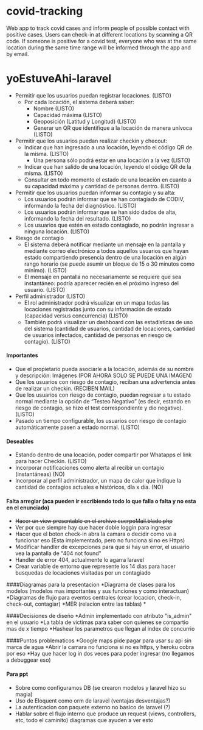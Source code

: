 # covid-tracking
Web app to track covid cases and inform people of possible contact with positive cases. Users can check-in at different locations by scanning a QR code. If someone is positive for a covid test, everyone who was at the same location during the same time range will be informed through the app and by email. 

# yoEstuveAhi-laravel
* Permitir que los usuarios puedan registrar locaciones. (LISTO)
    * Por cada locación, el sistema deberá saber:
        * Nombre (LISTO)
        * Capacidad máxima (LISTO)
        * Geoposición (Latitud y Longitud) (LISTO)
        * Generar un QR que identifique a la locación de manera unívoca (LISTO)
* Permitir que los usuarios puedan realizar checkin y checout:
    * Indicar que han ingresado a una locación, leyendo el código QR de la misma. (LISTO)
        * Una persona sólo podrá estar en una locación a la vez (LISTO)
    * Indicar que han salido de una locación, leyendo el código QR de la misma. (LISTO) 
    * Consultar en todo momento el estado de una locación en cuanto a su capacidad máxima y cantidad de personas dentro. (LISTO)
* Permitir que los usuarios puedan informar su contagio y su alta:
    * Los usuarios podrán informar que se han contagiado de CODIV, informando la fecha del diagnóstico. (LISTO)
    * Los usuarios podrán informar que se han sido dados de alta, informando la fecha del resultado. (LISTO)
    * Los usuarios que estén en estado contagiado, no podrán ingresar a ninguna locación. (LISTO)
* Riesgo de contagio
    * El sistema deberá notificar mediante un mensaje en la pantalla y mediante correo electrónico a todos aquellos 
    usuarios que hayan estado compartiendo presencia dentro de una locación en algún rango horario 
    (se puede asumir un bloque de 15 o 30 minutos como mínimo). (LISTO)
    * El mensaje en pantalla no necesariamente se requiere que sea instantáneo: podría aparecer recién en el próximo ingreso del usuario. (LISTO)
* Perfil administrador (LISTO)
    * El rol administrador podrá visualizar en un mapa todas las locaciones registradas junto con su información de 
    estado (capacidad versus concurrencia) (LISTO)
    * También podrá visualizar un dashboard con las estadísticas de uso del sistema (cantidad de usuarios, cantidad de 
    locaciones, cantidad de usuarios infectados, cantidad de personas en riesgo de contagio). (LISTO)

#### Importantes
* Que el propietario pueda asociarle a la locación, además de su nombre y descripción: Imágenes (POR AHORA SOLO SE PUEDE UNA IMAGEN)
* Que los usuarios con riesgo de contagio, reciban una advertencia antes de realizar un checkin. (RECIBEN MAIL)
* Que los usuarios con riesgo de contagio, puedan regresar a tu estado normal mediante la opción de “Testeo Negativo” 
(es decir, estando en riesgo de contagio, se hizo el test correspondiente y dio negativo). (LISTO)
* Pasado un tiempo configurable, los usuarios con riesgo de contagio automáticamente pasen a estado normal. (LISTO)

#### Deseables
* Estando dentro de una locación, poder compartir por Whatapps el link para hacer Checkin. (LISTO)
* Incorporar notificaciones como alerta al recibir un contagio (instantáneas) (NO)
* Incorporar al perfil administrador, un mapa de calor que indique la cantidad de
contagios actuales e históricos, día x día. (NO)

#### Falta arreglar (aca pueden ir escribiendo todo lo que falla o falta y no esta en el enunciado)
* ~~Hacer un view presentable en el archivo cuerpoMail.blade.php~~
* Ver por que siempre hay que hacer doble loggin para ingresar
* Hacer que el boton check-in abra la camara o decidir como va a funcionar eso (Esta implementado, pero no funciona si no es Https)
* Modificar handler de excepciones para que si hay un error, el usuario vea la pantalla de "404 not found"
* Handler de error 404, actualmente lo agarra laravel
* Crear variable de entorno que represente los 14 dias para hacer busquedas de locaciones visitadas por un contagiado

####Diagramas para la presentacion
*Diagrama de clases para los modelos (modelos mas importantes y sus funciones y como interactuan)
*Diagramas de flujo para eventos centrales (crear locacion, check-in, check-out, contagiar)
*MER (relacion entre las tablas)
*

####Decisiones de diseño
*Admin implementado con atributo "is_admin" en el usuario
*La tabla de victimas para saber con quienes se compartio mas de x tiempo
*Hashear los parametros que llegan al index de concurrio

####Puntos problematicos
*Google maps pide pagar para usar su api sin marca de agua
*Abrir la camara no funciona si no es https, y heroku cobra por eso
*Hay que hacer log in dos veces para poder ingresar (no llegamos a debuggear eso)

#### Para ppt
* Sobre como configuramos DB (se crearon modelos y laravel hizo su magia)
* Uso de Eloquent como orm de laravel (ventajas desventajas?)
* La autenticacion con paquete externo no basico de laravel (?)
* Hablar sobre el flujo interno que produce un request (views, controllers, etc, todo el caminito) diagramas que ayuden a ver esto




